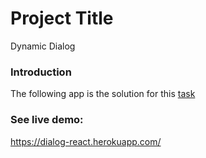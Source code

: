 # Project Title

Dynamic Dialog 

### Introduction

The following app is the solution for this [task](https://gist.github.com/TxHawks/5718bec74a593ad686caa1e1fa67589b)

### See live demo:
https://dialog-react.herokuapp.com/

